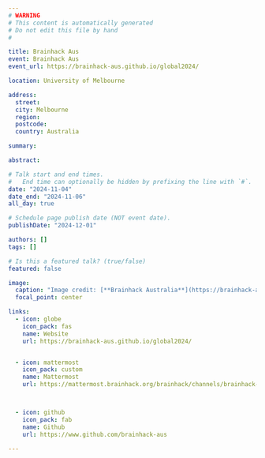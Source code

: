```yaml
---
# WARNING
# This content is automatically generated
# Do not edit this file by hand
#

title: Brainhack Aus
event: Brainhack Aus
event_url: https://brainhack-aus.github.io/global2024/

location: University of Melbourne

address:
  street:
  city: Melbourne
  region:
  postcode:
  country: Australia

summary:

abstract:

# Talk start and end times.
#   End time can optionally be hidden by prefixing the line with `#`.
date: "2024-11-04"
date_end: "2024-11-06"
all_day: true

# Schedule page publish date (NOT event date).
publishDate: "2024-12-01"

authors: []
tags: []

# Is this a featured talk? (true/false)
featured: false

image:
  caption: "Image credit: [**Brainhack Australia**](https://brainhack-aus.github.io/global2024/)"
  focal_point: center

links:
  - icon: globe
    icon_pack: fas
    name: Website
    url: https://brainhack-aus.github.io/global2024/


  - icon: mattermost
    icon_pack: custom
    name: Mattermost
    url: https://mattermost.brainhack.org/brainhack/channels/brainhack-australasia



  - icon: github
    icon_pack: fab
    name: Github
    url: https://www.github.com/brainhack-aus

---
```


